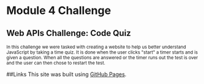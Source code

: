 # Module 4 Challenge
## Web APIs Challenge: Code Quiz
<sub> In this challenge we were tasked with creating a website to help us better understand JavaScript by taking a time quiz.
It is done when the user clicks "start" a timer starts and is given a question. When all the questions are answered or the timer runs out
the test is over and the user can then chose to restart the test. </sub>

##Links This site was built using [GitHub Pages](https://seangibbons730.github.io/Module-4-JS-Quiz/).
